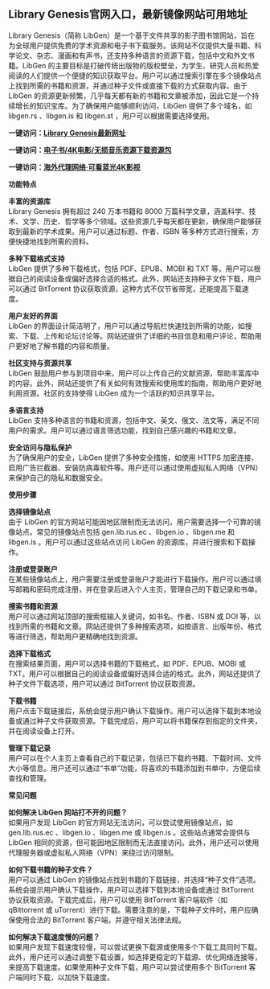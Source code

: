 <h2>Library Genesis官网入口，最新镜像网站可用地址</h2>
<p>Library Genesis（简称 LibGen）是一个基于文件共享的影子图书馆网站，旨在为全球用户提供免费的学术资源和电子书下载服务。该网站不仅提供大量书籍、科学论文、杂志、漫画和有声书，还支持多种语言的资源下载，包括中文和外文书籍。LibGen 的主要目标是打破传统出版物的版权壁垒，为学生、研究人员和热爱阅读的人们提供一个便捷的知识获取平台。用户可以通过搜索引擎在多个镜像站点上找到所需的书籍和资源，并通过种子文件或直接下载的方式获取内容。由于 LibGen 的资源更新频繁，几乎每天都有新的书籍和文章被添加，因此它是一个持续增长的知识宝库。为了确保用户能够顺利访问，LibGen
  提供了多个域名，如 libgen.rs 、libgen.is 和 libgen.st ，用户可以根据需要选择使用。</p>
<p><strong>一键访问：</strong><a href="https://www.xxsnav.com/sites/17472.html" target="_blank"><strong>Library Genesis最新网址</strong></a></p>
<p><strong>一键访问：</strong><a href="https://wangpanziyuan.pages.dev/" target="_blank"><strong>电子书/4K电影/无损音乐资源下载资源包</strong></a></p>
<p><strong>一键访问：</strong><a href="http://ip.harmonylink.net/share/e82025" target="_blank"><strong>海外代理网络·可看蓝光4K影视</strong></a></p>
<p><strong>功能特点</strong></p>
<p><strong>丰富的资源库</strong><br>Library Genesis 拥有超过 240 万本书籍和 8000 万篇科学文章，涵盖科学、技术、文学、历史、哲学等多个领域。这些资源几乎每天都在更新，确保用户能够获取到最新的学术成果。用户可以通过标题、作者、ISBN 等多种方式进行搜索，方便快捷地找到所需的资料。</p>
<p><strong>多种下载格式支持</strong><br>LibGen 提供了多种下载格式，包括 PDF、EPUB、MOBI 和 TXT 等，用户可以根据自己的阅读设备或偏好选择合适的格式。此外，网站还支持种子文件下载，用户可以通过 BitTorrent 协议获取资源，这种方式不仅节省带宽，还能提高下载速度。</p>
<p><strong>用户友好的界面</strong><br>LibGen 的界面设计简洁明了，用户可以通过导航栏快速找到所需的功能，如搜索、下载、上传和论坛讨论等。网站还提供了详细的书目信息和用户评论，帮助用户更好地了解书籍的内容和质量。</p>
<p><strong>社区支持与资源共享</strong><br>LibGen 鼓励用户参与到项目中来，用户可以上传自己的文献资源，帮助丰富库中的内容。此外，网站还提供了有关如何有效搜索和使用库的指南，帮助用户更好地利用资源。社区的支持使得 LibGen 成为一个活跃的知识共享平台。</p>
<p><strong>多语言支持</strong><br>LibGen 支持多种语言的书籍和资源，包括中文、英文、俄文、法文等，满足不同用户的需求。用户可以通过语言筛选功能，找到自己感兴趣的书籍和文章。</p>
<p><strong>安全访问与隐私保护</strong><br>为了确保用户的安全，LibGen 提供了多种安全措施，如使用 HTTPS 加密连接、启用广告拦截器、安装防病毒软件等。用户还可以通过使用虚拟私人网络（VPN）来保护自己的隐私和数据安全。</p>
<p><strong>使用步骤</strong></p>
<p><strong>选择镜像站点</strong><br>由于 LibGen 的官方网站可能因地区限制而无法访问，用户需要选择一个可靠的镜像站点。常见的镜像站点包括 gen.lib.rus.ec 、libgen.io 、libgen.me 和 libgen.is 。用户可以通过这些站点访问 LibGen 的资源库，并进行搜索和下载操作。</p>
<p><strong>注册或登录账户</strong><br>在某些镜像站点上，用户需要注册或登录账户才能进行下载操作。用户可以通过填写邮箱和密码完成注册，并在登录后进入个人主页，管理自己的下载记录和书单。</p>
<p><strong>搜索书籍和资源</strong><br>用户可以通过网站顶部的搜索框输入关键词，如书名、作者、ISBN 或 DOI 等，以找到所需的书籍和文章。网站还提供了多种搜索选项，如按语言、出版年份、格式等进行筛选，帮助用户更精确地找到资源。</p>
<p><strong>选择下载格式</strong><br>在搜索结果页面，用户可以选择书籍的下载格式，如 PDF、EPUB、MOBI 或 TXT。用户可以根据自己的阅读设备或偏好选择合适的格式。此外，网站还提供了种子文件下载选项，用户可以通过 BitTorrent 协议获取资源。</p>
<p><strong>下载书籍</strong><br>用户点击下载链接后，系统会提示用户确认下载操作。用户可以选择下载到本地设备或通过种子文件获取资源。下载完成后，用户可以将书籍保存到指定的文件夹，并在阅读设备上打开。</p>
<p><strong>管理下载记录</strong><br>用户可以在个人主页上查看自己的下载记录，包括已下载的书籍、下载时间、文件大小等信息。用户还可以通过“书单”功能，将喜欢的书籍添加到书单中，方便后续查找和管理。</p>
<p><strong>常见问题</strong></p>
<p><strong>如何解决 LibGen 网站打不开的问题？</strong><br>如果用户发现 LibGen 的官方网站无法访问，可以尝试使用镜像站点，如 gen.lib.rus.ec 、libgen.io 、libgen.me 或 libgen.is 。这些站点通常会提供与 LibGen 相同的资源，但可能因地区限制而无法直接访问。此外，用户还可以使用代理服务器或虚拟私人网络（VPN）来绕过访问限制。</p>
<p><strong>如何下载书籍的种子文件？</strong><br>用户可以通过 LibGen 的镜像站点找到书籍的下载链接，并选择“种子文件”选项。系统会提示用户确认下载操作，用户可以选择下载到本地设备或通过 BitTorrent 协议获取资源。下载完成后，用户可以使用 BitTorrent 客户端软件（如 qBittorrent 或 uTorrent）进行下载。需要注意的是，下载种子文件时，用户应确保使用合法的 BitTorrent 客户端，并遵守相关法律法规。</p>
<p><strong>如何解决下载速度慢的问题？</strong><br>如果用户发现下载速度较慢，可以尝试更换下载源或使用多个下载工具同时下载。此外，用户还可以通过调整下载设置，如选择更稳定的下载源、优化网络连接等，来提高下载速度。如果使用种子文件下载，用户可以尝试使用多个 BitTorrent 客户端同时下载，以加快下载速度。</p>
